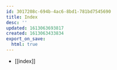 ```yaml
---
id: 3017208c-694b-4ac6-8bd1-781bd7545690
title: Index
desc: ''
updated: 1613063693817
created: 1613063433834
export_on_save:
  html: true
---
```


* [[index]]